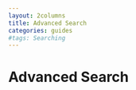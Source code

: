 ```yaml
---
layout: 2columns
title: Advanced Search
categories: guides
#tags: Searching
---
```



# Advanced Search

